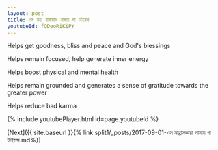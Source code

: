 ```yaml
---
layout: post
title: ওম মহা বাকসাস নামায গা টাইমস
youtubeId: fODeoRiKiPY
---
```

 
 
Helps get goodness, bliss and peace and God's blessings
 
Helps remain focused, help generate inner energy 
 
Helps boost physical and mental health 
 
Helps remain grounded and generates a sense of gratitude towards the greater power 
 
Helps reduce bad karma
 
 
 
 


{% include youtubePlayer.html id=page.youtubeId %}
 
[Next]({{ site.baseurl }}{% link  split1/_posts/2017-09-01-ওম মাহ্রাসকায়া নামায গা টাইমস.md%})
 
